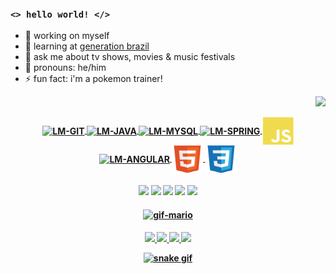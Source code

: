 ### `<> hello world! </>`

- 🔭 working on myself
- 🌱 learning at [generation brazil](https://brazil.generation.org/) 
- 💬 ask me about tv shows, movies & music festivals
- 🌈 pronouns: he/him
- ⚡ fun fact: i'm a pokemon trainer!

<a href="https://github.com/viniciusaislan">
<img align="right" src="https://komarev.com/ghpvc/?username=viniciusaislan&label=Profile%20views&color=0e75b6&style=flat">
</a>

##

<h4 align="center">
<a href="https://github.com/viniciusaislan">
<div style="display: inline_block"><br>
<img align="center" alt="LM-GIT" height="45" width="50"src="https://cdn.jsdelivr.net/gh/devicons/devicon/icons/git/git-original.svg" />
<img align="center" alt="LM-JAVA" height="45" width="50" src="https://cdn.jsdelivr.net/gh/devicons/devicon/icons/java/java-original-wordmark.svg"/>
<img align="center" alt="LM-MYSQL" height="45" width="50" src="https://cdn.jsdelivr.net/gh/devicons/devicon/icons/mysql/mysql-plain.svg" />
<img align="center" alt="LM-SPRING" height="45" width="50" src="https://cdn.jsdelivr.net/gh/devicons/devicon/icons/spring/spring-original.svg" />
<img align="center" alt="LM-JS" height="45" width="50" src="https://raw.githubusercontent.com/devicons/devicon/master/icons/javascript/javascript-plain.svg">
<img align="center" alt="LM-ANGULAR" height="45" width="50" src="https://cdn.jsdelivr.net/gh/devicons/devicon/icons/angularjs/angularjs-original.svg" />
<img align="center" alt="LM-HTML" height="45" width="50" src="https://raw.githubusercontent.com/devicons/devicon/master/icons/html5/html5-original.svg">
<img align="center" alt="LM-CSS" height="45" width="50" src="https://raw.githubusercontent.com/devicons/devicon/master/icons/css3/css3-original.svg">
</a></div></h4>
 

<h4 align="center">
<a href="https://www.linkedin.com/in/viniciusaislan/" target="_blank"><img src="https://img.shields.io/badge/-LinkedIn-%230077B5?style=for-the-badge&logo=linkedin&logoColor=white"></a>
<a href = "mailto:viniaislan@gmail.com" target="_blank"><img src="https://img.shields.io/badge/-Gmail-%23333?style=for-the-badge&logo=gmail&logoColor=white"></a>
<a href="https://discord.com/users/912707020703027282" target="_blank"><img src="https://img.shields.io/badge/Discord-7289DA?style=for-the-badge&logo=discord&logoColor=white"></a>
<a href="https://instagram.com/viniciusaislan" target="_blank"><img src="https://img.shields.io/badge/-Instagram-%23E4405F?style=for-the-badge&logo=instagram&logoColor=white"></a>
<a href="https://open.spotify.com/user/5cfrl8q23vmajw992ortqc00q" target="_blank"><img src="https://img.shields.io/badge/Spotify-1ED760?&style=for-the-badge&logo=spotify&logoColor=white"></a></h4>


<h4 align="center">
<a href="https://github.com/viniciusaislan">
<img height="350" alt="gif-mario" src="https://user-images.githubusercontent.com/95730548/146482008-1b2bd5ce-a7ee-41ab-bddd-d084768cbc10.gif">
</a></h4>


<h4 align="center">
<a href="https://github.com/viniciusaislan">
<img src="https://github-profile-trophy.vercel.app/?username=viniciusaislan&theme=radical">
<img height="120em" src="https://github-readme-stats.vercel.app/api?username=viniciusaislan&show_icons=true&theme=radical&include_all_commits=true&count_private=true"/>
<img height="120em" src="https://github-readme-stats.vercel.app/api/top-langs/?username=viniciusaislan&layout=com.pact&langs_count=7&theme=radical"/>
<img height="120em" src="https://github-readme-streak-stats.herokuapp.com/?user=viniciusaislan&theme=radical">

![snake gif](https://github.com/viniciusaislan/viniciusaislan/blob/output/github-contribution-grid-snake.svg)
